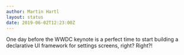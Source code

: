 ```yaml
---
author: Martin Hartl
layout: status
date: 2019-06-02T12:23:00Z
---
```

One day before the WWDC keynote is a perfect time to start building a declarative UI framework for settings screens, right? Right?! 